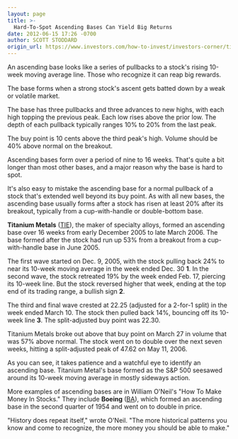 ```yaml
---
layout: page
title: >-
  Hard-To-Spot Ascending Bases Can Yield Big Returns
date: 2012-06-15 17:26 -0700
author: SCOTT STODDARD
origin_url: https://www.investors.com/how-to-invest/investors-corner/titanium-metals-formed-a-hard-to-spot-ascending-base-in-2006
---
```





An ascending base looks like a series of pullbacks to a stock's rising 10-week moving average line. Those who recognize it can reap big rewards.

  

The base forms when a strong stock's ascent gets batted down by a weak or volatile market.

  

The base has three pullbacks and three advances to new highs, with each high topping the previous peak. Each low rises above the prior low. The depth of each pullback typically ranges 10% to 20% from the last peak.

  

The buy point is 10 cents above the third peak's high. Volume should be 40% above normal on the breakout.

  

Ascending bases form over a period of nine to 16 weeks. That's quite a bit longer than most other bases, and a major reason why the base is hard to spot.

  

It's also easy to mistake the ascending base for a normal pullback of a stock that's extended well beyond its buy point. As with all new bases, the ascending base usually forms after a stock has risen at least 20% after its breakout, typically from a cup-with-handle or double-bottom base.

  

**Titanium Metals** ([TIE](https://research.investors.com/quote.aspx?symbol=TIE)), the maker of specialty alloys, formed an ascending base over 16 weeks from early December 2005 to late March 2006. The base formed after the stock had run up 53% from a breakout from a cup-with-handle base in June 2005.

  

The first wave started on Dec. 9, 2005, with the stock pulling back 24% to near its 10-week moving average in the week ended Dec. 30 **1**. In the second wave, the stock retreated 19% by the week ended Feb. 17, piercing its 10-week line. But the stock reversed higher that week, ending at the top end of its trading range, a bullish sign **2**.

  

The third and final wave crested at 22.25 (adjusted for a 2-for-1 split) in the week ended March 10. The stock then pulled back 14%, bouncing off its 10-week line **3**. The split-adjusted buy point was 22.30.

  

Titanium Metals broke out above that buy point on March 27 in volume that was 57% above normal. The stock went on to double over the next seven weeks, hitting a split-adjusted peak of 47.62 on May 11, 2006.

  

As you can see, it takes patience and a watchful eye to identify an ascending base. Titanium Metal's base formed as the S&P 500 seesawed around its 10-week moving average in mostly sideways action.

  

More examples of ascending bases are in William O'Neil's "How To Make Money In Stocks." They include **Boeing** ([BA](https://research.investors.com/quote.aspx?symbol=BA)), which formed an ascending base in the second quarter of 1954 and went on to double in price.

  

"History does repeat itself," wrote O'Neil. "The more historical patterns you know and come to recognize, the more money you should be able to make."




